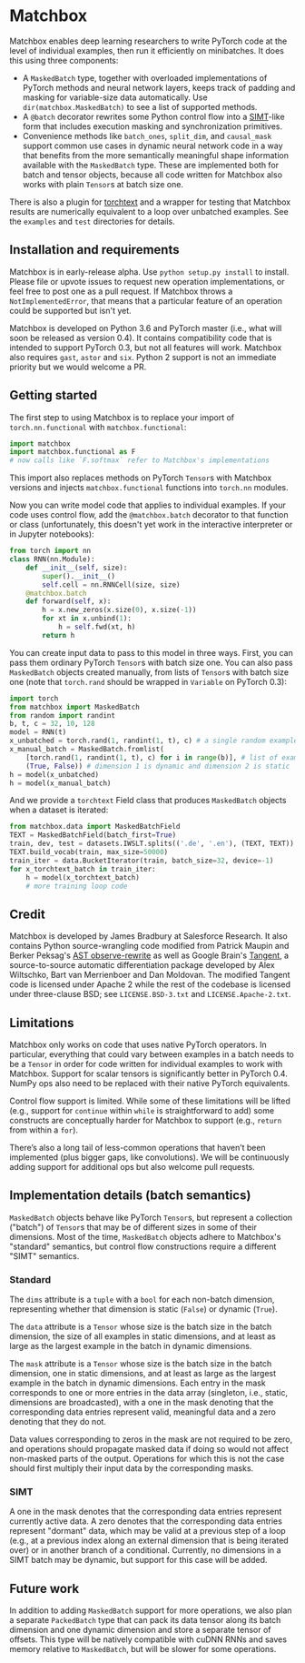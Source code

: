 # Matchbox

Matchbox enables deep learning researchers to write PyTorch code at the level
of individual examples, then run it efficiently on minibatches. It does this
using three components:
- A `MaskedBatch` type, together with overloaded implementations of PyTorch
methods and neural network layers, keeps track of padding and masking for
variable-size data automatically. Use `dir(matchbox.MaskedBatch)` to see a list
of supported methods.
- A `@batch` decorator rewrites some Python control flow into a
[SIMT](https://en.wikipedia.org/wiki/Single_instruction,_multiple_threads)-like
form that includes execution masking and synchronization primitives.
- Convenience methods like `batch_ones`, `split_dim`, and `causal_mask` support
common use cases in dynamic neural network code in a way that benefits from
the more semantically meaningful shape information available with the
`MaskedBatch` type. These are implemented both for batch and tensor objects,
because all code written for Matchbox also works with plain `Tensor`s at batch
size one.

There is also a plugin for [torchtext](https://github.com/pytorch/text) and a
wrapper for testing that Matchbox results are numerically equivalent to a loop
over unbatched examples. See the `examples` and `test` directories for details.

## Installation and requirements
Matchbox is in early-release alpha. Use `python setup.py install` to install.
Please file or upvote issues to request new operation implementations, or feel
free to post one as a pull request. If Matchbox throws a `NotImplementedError`,
that means that a particular feature of an operation could be supported but
isn't yet.

Matchbox is developed on Python 3.6 and PyTorch master (i.e., what will soon
be released as version 0.4). It contains compatibility code that is intended to
support PyTorch 0.3, but not all features will work. Matchbox also requires
`gast`, `astor` and `six`. Python 2 support is not an immediate priority but we would
welcome a PR.

## Getting started
The first step to using Matchbox is to replace your import of
`torch.nn.functional` with `matchbox.functional`:
```python
import matchbox
import matchbox.functional as F
# now calls like `F.softmax` refer to Matchbox's implementations
```
This import also replaces methods on PyTorch `Tensor`s with Matchbox versions
and injects `matchbox.functional` functions into `torch.nn` modules.

Now you can write model code that applies to individual examples. If your code
uses control flow, add the `@matchbox.batch` decorator to that function or
class (unfortunately, this doesn't yet work in the interactive interpreter
or in Jupyter notebooks):
```python
from torch import nn
class RNN(nn.Module):
    def __init__(self, size):
        super().__init__()
        self.cell = nn.RNNCell(size, size)
    @matchbox.batch
    def forward(self, x):
        h = x.new_zeros(x.size(0), x.size(-1))
        for xt in x.unbind(1):
            h = self.fwd(xt, h)
        return h
```

You can create input data to pass to this model in three ways. First, you can
pass them ordinary PyTorch `Tensor`s with batch size one. You can also pass
`MaskedBatch` objects created manually, from lists of `Tensor`s with batch
size one (note that `torch.rand` should be wrapped in `Variable` on PyTorch
0.3):
```python
import torch
from matchbox import MaskedBatch
from random import randint
b, t, c = 32, 10, 128
model = RNN(t)
x_unbatched = torch.rand(1, randint(1, t), c) # a single random example
x_manual_batch = MaskedBatch.fromlist(
    [torch.rand(1, randint(1, t), c) for i in range(b)], # list of examples
    (True, False)) # dimension 1 is dynamic and dimension 2 is static
h = model(x_unbatched)
h = model(x_manual_batch)
```
And we provide a `torchtext` Field class that produces `MaskedBatch` objects
when a dataset is iterated:
```python
from matchbox.data import MaskedBatchField
TEXT = MaskedBatchField(batch_first=True)
train, dev, test = datasets.IWSLT.splits(('.de', '.en'), (TEXT, TEXT))
TEXT.build_vocab(train, max_size=50000)
train_iter = data.BucketIterator(train, batch_size=32, device=-1)
for x_torchtext_batch in train_iter:
    h = model(x_torchtext_batch)
    # more training loop code
```
## Credit
Matchbox is developed by James Bradbury at Salesforce Research.
It also contains Python source-wrangling code modified from Patrick Maupin
and Berker Peksag's
[AST observe-rewrite](https://github.com/berkerpeksag/astor) as well as
Google Brain's [Tangent](https://github.com/google/tangent), a source-to-source
automatic differentiation package developed by Alex Wiltschko, Bart van
Merrienboer and Dan Moldovan. The modified Tangent code is licensed under
Apache 2 while the rest of the codebase is licensed under three-clause BSD;
see `LICENSE.BSD-3.txt` and `LICENSE.Apache-2.txt`.

## Limitations
Matchbox only works on code that uses native PyTorch operators. In particular,
everything that could vary between examples in a batch needs to be a `Tensor`
in order for code written for individual examples to work with Matchbox. Support
for scalar tensors is significantly better in PyTorch 0.4. NumPy ops also need
to be replaced with their native PyTorch equivalents.

Control flow support is limited. While some of these limitations will be lifted
(e.g., support for `continue` within `while` is straightforward to add) some
constructs are conceptually harder for Matchbox to support (e.g., `return` from
within a `for`).

There’s also a long tail of less-common operations that haven’t been
implemented (plus bigger gaps, like convolutions). We will be continuously
adding support for additional ops but also welcome pull requests.

## Implementation details (batch semantics)
`MaskedBatch` objects behave like PyTorch `Tensor`s, but represent a
collection ("batch") of `Tensor`s that may be of different sizes in some
of their dimensions.
Most of the time, `MaskedBatch` objects adhere to Matchbox's "standard"
semantics, but control flow constructions require a different "SIMT"
semantics.
### Standard
The `dims` attribute is a `tuple` with a `bool` for each non-batch dimension,
representing whether that dimension is static (`False`) or dynamic (`True`).

The `data` attribute is a `Tensor` whose size is the batch size in the batch
dimension, the size of all examples in static dimensions, and at least as large
as the largest example in the batch in dynamic dimensions.

The `mask` attribute is a `Tensor` whose size is the batch size in the batch
dimension, one in static dimensions, and at least as large as the largest
example in the batch in dynamic dimensions. Each entry in the mask corresponds
to one or more entries in the data array (singleton, i.e., static, dimensions
are broadcasted), with a one in the mask denoting that the corresponding data
entries represent valid, meaningful data and a zero denoting that they do not.

Data values corresponding to zeros in the mask are not required to be zero,
and operations should propagate masked data if doing so would not affect
non-masked parts of the output. Operations for which this is not the case
should first multiply their input data by the corresponding masks.
### SIMT
A one in the mask denotes that the corresponding data entries represent
currently active data. A zero denotes that the corresponding data entries
represent "dormant" data, which may be valid at a previous step of a loop
(e.g., at a previous index along an external dimension that is being iterated
over) or in another branch of a conditional. Currently, no dimensions in a
SIMT batch may be dynamic, but support for this case will be added.

## Future work
In addition to adding `MaskedBatch` support for more operations, we also plan
a separate `PackedBatch` type that can pack its data tensor along its batch
dimension and one dynamic dimension and store a separate tensor of offsets.
This type will be natively compatible with cuDNN RNNs and saves memory relative
to `MaskedBatch`, but will be slower for some operations.
